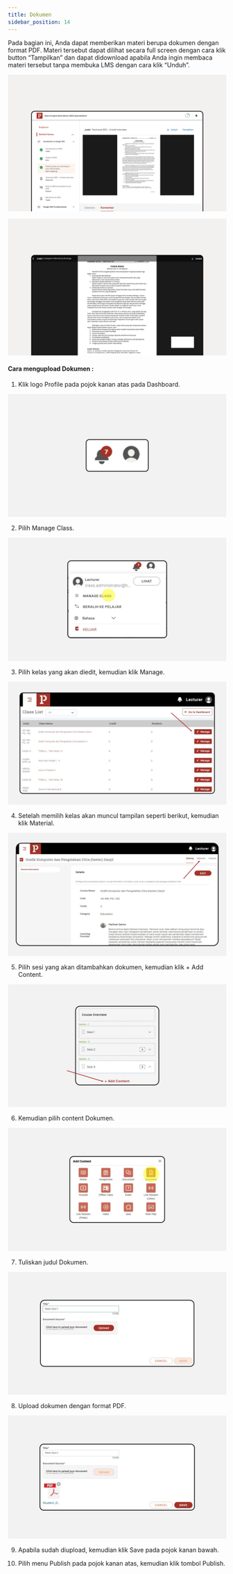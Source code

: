 ```yaml
---
title: Dokumen
sidebar_position: 14
---
```

Pada bagian ini, Anda dapat memberikan materi berupa dokumen dengan format PDF. Materi tersebut dapat dilihat secara full screen dengan cara klik button “Tampilkan” dan dapat didownload apabila Anda ingin membaca materi tersebut tanpa membuka LMS dengan cara klik “Unduh”.

![](/img/document_1.3.png)

![](/img/document_1.4.png)

#### Cara mengupload Dokumen :

1. Klik logo Profile pada pojok kanan atas pada Dashboard.

![](/img/diskusi_4.jpg)

2. Pilih Manage Class.

![](/img/diskusi_5.jpg)

3. Pilih kelas yang akan diedit, kemudian klik Manage.

![](/img/diskusi_6.jpg)

4. Setelah memilih kelas akan muncul tampilan seperti berikut, kemudian klik Material.

![](/img/doc-4.jpg)

5. Pilih sesi yang akan ditambahkan dokumen, kemudian klik + Add Content.

![](/img/doc-5.jpg)

6. Kemudian pilih content Dokumen.

![](/img/doc-6.jpg)

7. Tuliskan judul Dokumen.

![](/img/doc-7.jpg)

8. Upload dokumen dengan format PDF.

![](/img/doc-8.jpg)

9. Apabila sudah diupload, kemudian klik Save pada pojok kanan bawah.

10. Pilih menu Publish pada pojok kanan atas, kemudian klik tombol Publish.
